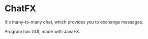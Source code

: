 # ChatFX

It's many-to-many chat, which provides you to exchange messages.

Program has GUI, made with JavaFX.
